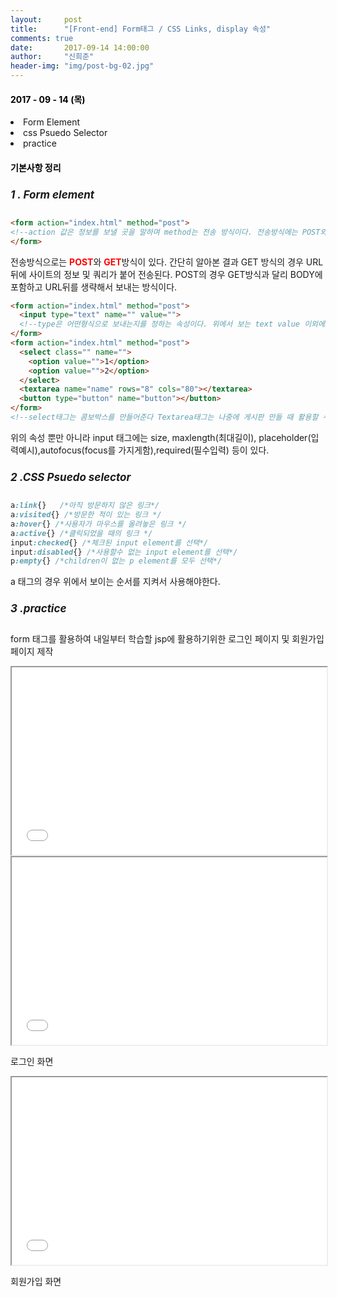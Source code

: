 ```yaml
---
layout:     post
title:      "[Front-end] Form태그 / CSS Links, display 속성"
comments: true
date:       2017-09-14 14:00:00
author:     "신희준"
header-img: "img/post-bg-02.jpg"
---
```


<head>
 <meta property="og:type" content="website">
 <meta property="og:title" content="HTML Form 태그 , CSS Links, display 속성 , Psudo selector ">
 <meta property="og:description" content=" HTML Form 태그 , CSS Links, display 속성 , Psudo selector ">
 <meta property="og:url" content="http://shj7242.github.io/2017/09/14/html-form/">

 <meta name="twitter:card" content="summary">
  <meta name="twitter:title" content="HTML Form 태그 , CSS Links, display 속성 , Psudo selector ">
  <meta name="twitter:description" content=" HTML Form 태그 , CSS Links, display 속성 , Psudo selector ">
  <meta name="FACEBOOK:domain" content="http://shj7242.github.io/2017/09/14/html-form/">
  <meta name="facebook:card" content="summary">
   <meta name="facebook:title" content="HTML Form 태그 , CSS Links, display 속성 , Psudo selector ">
   <meta name="facebook:description" content=" HTML Form 태그 , CSS Links, display 속성 , Psudo selector ">
   <meta name="facebook:domain" content="http://shj7242.github.io/2017/09/14/html-form/">


 </head>

<H4 style ="font-weight:bold; color : black">2017 - 09 - 14 (목)</H4>
<li>Form Element</li>
<li>css Psuedo Selector </li>
<li>practice</li>

<H4 style ="font-weight:bold; color:black;">기본사항 정리</H4>



<h5 style = "font-size: 17px; font-weight : bold;">1 . Form element</h5>

~~~html
<form action="index.html" method="post">  
<!--action 값은 정보를 보낼 곳을 말하며 method는 전송 방식이다. 전송방식에는 POST와 GET이있다.-->
</form>
~~~
<p>전송방식으로는 <b style="color:red">POST</b>와 <b style="color:red;">GET</b>방식이 있다. 간단히 알아본 결과 GET 방식의 경우 URL뒤에 사이트의 정보 및 쿼리가 붙어 전송된다. POST의 경우 GET방식과 달리 BODY에 포함하고 URL뒤를 생략해서 보내는 방식이다.</p>

~~~HTML
<form action="index.html" method="post">
  <input type="text" name="" value="">
  <!--type은 어떤형식으로 보내는지를 정하는 속성이다. 위에서 보는 text value 이외에도 password, email등의 value가있다. name에는 <input>을 구별해주기 위함이다.-->
</form>
<form action="index.html" method="post">
  <select class="" name="">
    <option value="">1</option>
    <option value="">2</option>
  </select>
  <textarea name="name" rows="8" cols="80"></textarea>
  <button type="button" name="button"></button>
</form>
<!--select태그는 콤보박스를 만들어준다 Textarea태그는 나중에 게시판 만들 때 활용할 수 있을것으로 본다. Button 이벤트를 발생시키기 위해서 생성한다.-->
~~~
<p>위의 속성 뿐만 아니라 input 태그에는 size, maxlength(최대길이), placeholder(입력예시),autofocus(focus를 가지게함),required(필수입력) 등이 있다.</p>
<h5 style = "font-size: 17px; font-weight : bold;">2 .CSS Psuedo selector</h5>


~~~css
a:link{}   /*아직 방문하지 않은 링크*/
a:visited{} /*방문한 적이 있는 링크 */
a:hover{} /*사용자가 마우스를 올려놓은 링크 */
a:active{} /*클릭되었을 때의 링크 */
input:checked{} /*체크된 input element를 선택*/
input:disabled{} /*사용할수 없는 input element를 선택*/
p:empty{} /*children이 없는 p element를 모두 선택*/
~~~


<p>a 태그의 경우 위에서 보이는 순서를 지켜서 사용해야한다.</p>

<h5 style = "font-size: 17px; font-weight : bold;">3 .practice</h5>

<p>form 태그를 활용하여 내일부터 학습할 jsp에 활용하기위한 로그인 페이지 및 회원가입 페이지 제작</p>
<iframe src="/htmlpractice/index.html" style ="width : 100%; height : 300px;">
</iframe>
<iframe src="/htmlpractice/LoginForm.html" style ="width : 100%; height : 300px;">
</iframe>
<p>로그인 화면</p>
<iframe src="/htmlpractice/registerForm.html" style ="width : 100%; height : 300px;">
</iframe>
<p>회원가입 화면</P>
